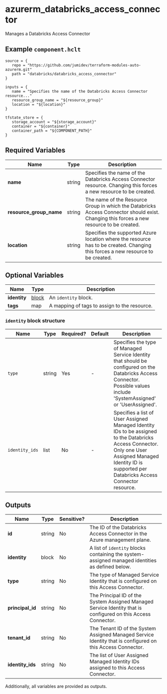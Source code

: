 # azurerm_databricks_access_connector

Manages a Databricks Access Connector

## Example `component.hclt`

```hcl
source = {
   repo = "https://github.com/jumidev/terraform-modules-auto-azurerm.git"   
   path = "databricks/databricks_access_connector"   
}

inputs = {
   name = "Specifies the name of the Databricks Access Connector resource..."   
   resource_group_name = "${resource_group}"   
   location = "${location}"   
}

tfstate_store = {
   storage_account = "${storage_account}"   
   container = "${container}"   
   container_path = "${COMPONENT_PATH}"   
}

```

## Required Variables

| Name | Type |  Description |
| ---- | --------- |  ----------- |
| **name** | string |  Specifies the name of the Databricks Access Connector resource. Changing this forces a new resource to be created. | 
| **resource_group_name** | string |  The name of the Resource Group in which the Databricks Access Connector should exist. Changing this forces a new resource to be created. | 
| **location** | string |  Specifies the supported Azure location where the resource has to be created. Changing this forces a new resource to be created. | 

## Optional Variables

| Name | Type |  Description |
| ---- | --------- |  ----------- |
| **identity** | [block](#identity-block-structure) |  An `identity` block. | 
| **tags** | map |  A mapping of tags to assign to the resource. | 

### `identity` block structure

| Name | Type | Required? | Default | Description |
| ---- | ---- | --------- | ------- | ----------- |
| `type` | string | Yes | - | Specifies the type of Managed Service Identity that should be configured on the Databricks Access Connector. Possible values include 'SystemAssigned' or 'UserAssigned'. |
| `identity_ids` | list | No | - | Specifies a list of User Assigned Managed Identity IDs to be assigned to the Databricks Access Connector. Only one User Assigned Managed Identity ID is supported per Databricks Access Connector resource. |



## Outputs

| Name | Type | Sensitive? | Description |
| ---- | ---- | --------- | --------- |
| **id** | string | No  | The ID of the Databricks Access Connector in the Azure management plane. | 
| **identity** | block | No  | A list of `identity` blocks containing the system-assigned managed identities as defined below. | 
| **type** | string | No  | The type of Managed Service Identity that is configured on this Access Connector. | 
| **principal_id** | string | No  | The Principal ID of the System Assigned Managed Service Identity that is configured on this Access Connector. | 
| **tenant_id** | string | No  | The Tenant ID of the System Assigned Managed Service Identity that is configured on this Access Connector. | 
| **identity_ids** | string | No  | The list of User Assigned Managed Identity IDs assigned to this Access Connector. | 

Additionally, all variables are provided as outputs.
